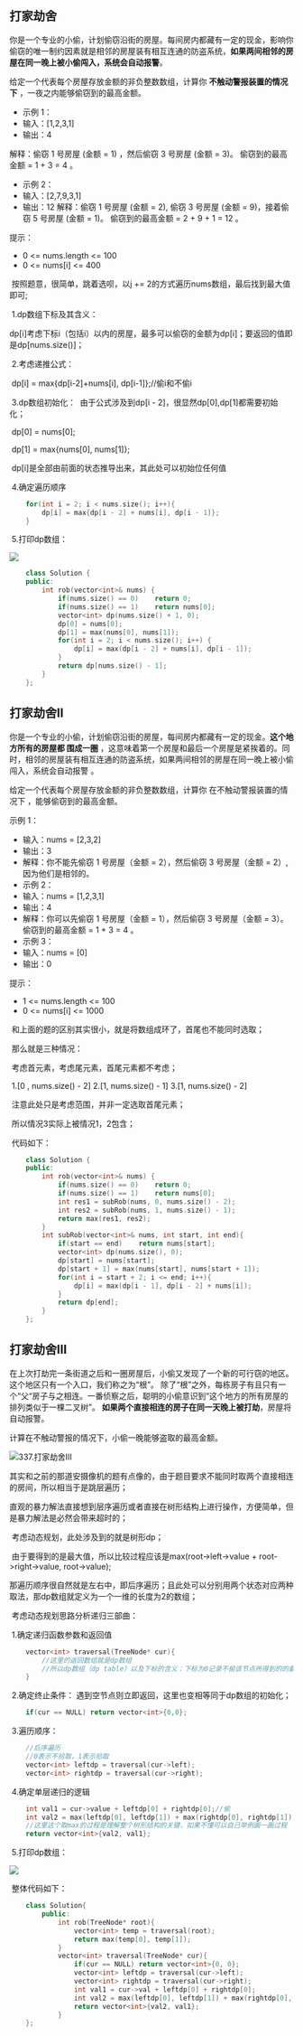 ## 打家劫舍

你是一个专业的小偷，计划偷窃沿街的房屋。每间房内都藏有一定的现金，影响你偷窃的唯一制约因素就是相邻的房屋装有相互连通的防盗系统，**如果两间相邻的房屋在同一晚上被小偷闯入，系统会自动报警**。

给定一个代表每个房屋存放金额的非负整数数组，计算你 **不触动警报装置的情况下** ，一夜之内能够偷窃到的最高金额。

- 示例 1：
- 输入：[1,2,3,1]
- 输出：4

解释：偷窃 1 号房屋 (金额 = 1) ，然后偷窃 3 号房屋 (金额 = 3)。  偷窃到的最高金额 = 1 + 3 = 4 。

- 示例 2：
- 输入：[2,7,9,3,1]
- 输出：12 解释：偷窃 1 号房屋 (金额 = 2), 偷窃 3 号房屋 (金额 = 9)，接着偷窃 5 号房屋 (金额 = 1)。  偷窃到的最高金额 = 2 + 9 + 1 = 12 。

提示：

- 0 <= nums.length <= 100
- 0 <= nums[i] <= 400

​	按照题意，很简单，跳着选呗，以j += 2的方式遍历nums数组，最后找到最大值即可;

​	1.dp数组下标及其含义：

​	dp[i]考虑下标i（包括i）以内的房屋，最多可以偷窃的金额为dp[i]；要返回的值即是dp[nums.size()]；

​	2.考虑递推公式：

​	dp[i] = max{dp[i-2]+nums[i], dp[i-1]};//偷i和不偷i

​	3.dp数组初始化：
​	由于公式涉及到dp[i - 2]，很显然dp[0],dp[1]都需要初始化；

​	dp[0] = nums[0];

​	dp[1] = max{nums[0], nums[1]};

​	dp[i]是全部由前面的状态推导出来，其此处可以初始位任何值

​	4.确定遍历顺序

```cpp
	for(int i = 2; i < nums.size(); i++){
        dp[i] = max{dp[i - 2] + nums[i], dp[i - 1]};
    }
```

​	5.打印dp数组：

![](https://gitee.com/salinoia/image/raw/master/20210221170954115.jpg)

```cpp
    class Solution {
    public:
        int rob(vector<int>& nums) {
            if(nums.size() == 0)    return 0;
            if(nums.size() == 1)    return nums[0];
            vector<int> dp(nums.size() + 1, 0);
            dp[0] = nums[0];
            dp[1] = max(nums[0], nums[1]);
            for(int i = 2; i < nums.size(); i++) {
                dp[i] = max(dp[i - 2] + nums[i], dp[i - 1]);
            }
            return dp[nums.size() - 1];
        }
    };
```

## 打家劫舍Ⅱ

你是一个专业的小偷，计划偷窃沿街的房屋，每间房内都藏有一定的现金。**这个地方所有的房屋都 围成一圈** ，这意味着第一个房屋和最后一个房屋是紧挨着的。同时，相邻的房屋装有相互连通的防盗系统，如果两间相邻的房屋在同一晚上被小偷闯入，系统会自动报警 。

给定一个代表每个房屋存放金额的非负整数数组，计算你 在不触动警报装置的情况下 ，能够偷窃到的最高金额。

示例 1：

- 输入：nums = [2,3,2]
- 输出：3
- 解释：你不能先偷窃 1 号房屋（金额 = 2），然后偷窃 3 号房屋（金额 = 2）, 因为他们是相邻的。
- 示例 2：
- 输入：nums = [1,2,3,1]
- 输出：4
- 解释：你可以先偷窃 1 号房屋（金额 = 1），然后偷窃 3 号房屋（金额 = 3）。偷窃到的最高金额 = 1 + 3 = 4 。
- 示例 3：
- 输入：nums = [0]
- 输出：0

提示：

- 1 <= nums.length <= 100
- 0 <= nums[i] <= 1000

​	和上面的题的区别其实很小，就是将数组成环了，首尾也不能同时选取；

​	那么就是三种情况：

​	考虑首元素，考虑尾元素，首尾元素都不考虑；

​	1.[0 , nums.size() - 2]	2.[1, nums.size() - 1]	3.[1, nums.size() - 2]

​	注意此处只是考虑范围，并非一定选取首尾元素；

​	所以情况3实际上被情况1，2包含；

​	代码如下：

```cpp
    class Solution {
    public:
        int rob(vector<int>& nums) {
            if(nums.size() == 0)    return 0;
            if(nums.size() == 1)    return nums[0];
            int res1 = subRob(nums, 0, nums.size() - 2);
            int res2 = subRob(nums, 1, nums.size() - 1);
            return max(res1, res2);
        }
        int subRob(vector<int>& nums, int start, int end){
            if(start == end)    return nums[start];
            vector<int> dp(nums.size(), 0);
            dp[start] = nums[start];
            dp[start + 1] = max(nums[start], nums[start + 1]);
            for(int i = start + 2; i <= end; i++){
                dp[i] = max(dp[i - 1], dp[i - 2] + nums[i]);
            }
            return dp[end];
        }
    };
```

## 打家劫舍Ⅲ

在上次打劫完一条街道之后和一圈房屋后，小偷又发现了一个新的可行窃的地区。这个地区只有一个入口，我们称之为“根”。 除了“根”之外，每栋房子有且只有一个“父“房子与之相连。一番侦察之后，聪明的小偷意识到“这个地方的所有房屋的排列类似于一棵二叉树”。 **如果两个直接相连的房子在同一天晚上被打劫**，房屋将自动报警。

计算在不触动警报的情况下，小偷一晚能够盗取的最高金额。

![337.打家劫舍III](https://gitee.com/salinoia/image/raw/master/20210223173849619.png)

​	其实和之前的那道安摄像机的题有点像的，由于题目要求不能同时取两个直接相连的房间，所以相当于是跳层遍历；

​	直观的暴力解法直接想到层序遍历或者直接在树形结构上进行操作，方便简单，但是暴力解法是必然会带来超时的；

​	考虑动态规划，此处涉及到的就是树形dp；

​	由于要得到的是最大值，所以比较过程应该是max(root->left->value + root->right->value, root->value);

​	那遍历顺序很自然就是左右中，即后序遍历；且此处可以分别用两个状态对应两种取法，那dp数组就定义为一个一维的长度为2的数组；

​	考虑动态规划思路分析递归三部曲：

​	1.确定递归函数参数和返回值

```cpp
	vector<int> traversal(TreeNode* cur){
        //这里的返回数组就是dp数组
		//所以dp数组（dp table）以及下标的含义：下标为0记录不偷该节点所得到的的最大金钱，下标为1记录偷该节点所得到的的最大金钱。
    }
```

​	2.确定终止条件：
​	遇到空节点则立即返回，这里也变相等同于dp数组的初始化；

```cpp
	if(cur == NULL)	return vector<int>{0,0};
```

​	3.遍历顺序：

```cpp
	//后序遍历
	//0表示不拾取，1表示拾取
	vector<int> leftdp = traversal(cur->left);
	vector<int>	rightdp = traversal(cur->right);
```

​	4.确定单层递归的逻辑

```cpp
	int val1 = cur->value + leftdp[0] + rightdp[0];//偷
	int val2 = max(leftdp[0], leftdp[1]) + max(rightdp[0], rightdp[1]);//不偷
	//这里这个取max的过程是理解整个树形结构的关键，如果不懂可以自己举例画一画过程
	return vector<int>{val2, val1};
```

​	5.打印dp数组：

![](https://gitee.com/salinoia/image/raw/master/20230203110031.png)

​	整体代码如下：

```cpp
    class Solution{
		public:
        	int rob(TreeNode* root){
                vector<int> temp = traversal(root);
                return max(temp[0], temp[1]);
            }
        	vector<int> traversal(TreeNode* cur){
                if(cur == NULL)	return vector<int>{0, 0};
                vector<int> leftdp = traversal(cur->left);
                vector<int>	rightdp = traversal(cur->right);
                int val1 = cur->val + leftdp[0] + rightdp[0];
                int val2 = max(leftdp[0], leftdp[1]) + max(rightdp[0], rightdp[1]);
                return vector<int>{val2, val1};
            }
    };
```

